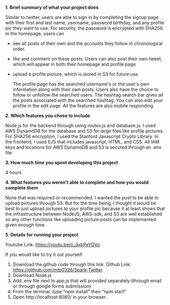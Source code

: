 **1. Brief summary of what your project does**

Similar to twitter, users are able to sign in by completing the signup page with their first and last name, username, password birthday, and any profile pic they want to use. For security, the password is encrypted with SHA256. In the homepage, users can

- see all posts of their own and the accounts they follow in chronological order.
- like and comment on these posts. Users can also post their own tweet, which will appear in both their homepage and profile page
- upload a profile picture, which is stored in S3 for future use

   The profile page has the searched username's or the user's own information along with their own posts. Users also have the choice to follow or unfollow the searched users. The hashtag search bar gives all the posts associated with the searched    hashtag. You can also edit your profile in the edit page. All the features are also mobile responding.

**2. Which features you chose to include**

Node.js for the backend through using routes.js and database.js. I used AWS DynamoDB for the database and S3 for large files like profile pictures. For SHA256 encryption, I used the Stanford Javascript Crypto Library. In the frontend, I used EJS that includes javascript, HTML, and CSS. All IAM keys and locations for AWS DynamoDB and S3 is secured through an .env file.

**3. How much time you spent developing this project**

4 hours

**4. What features you weren’t able to complete and how you would complete them**

None that was required or recommended. I wanted the post to be able to upload pictures through S3. But for the time being, I thought it would be best to just upload pictures to your profile pic because it at least shows that the infrastructure between NodeJS, AWS-sdk, and S3 are well established so any other functions like uploading picture posts can be implemented given enough time.

**5. Details for running your project**

Youtube Link: https://youtu.be/o_dxbPeYGVo

If you would like to try it out yourself

1. Download the github code through this link.
   Github Link: https://github.com/mtp0326/Spark-Twitter
2. Download Node.js
3. Add .env file next to app.js that will provided separately (through email or through google forms submission)
4. From the terminal, type "npm install" then "npm start"
5. Open http://localhost:8080/ in your browser.
